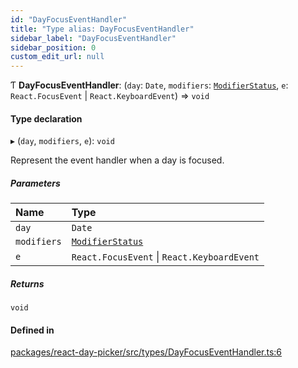 ```yaml
---
id: "DayFocusEventHandler"
title: "Type alias: DayFocusEventHandler"
sidebar_label: "DayFocusEventHandler"
sidebar_position: 0
custom_edit_url: null
---
```


Ƭ **DayFocusEventHandler**: (`day`: `Date`, `modifiers`: [`ModifierStatus`](ModifierStatus), `e`: `React.FocusEvent` \| `React.KeyboardEvent`) => `void`

#### Type declaration

▸ (`day`, `modifiers`, `e`): `void`

Represent the event handler when a day is focused.

##### Parameters

| Name | Type |
| :------ | :------ |
| `day` | `Date` |
| `modifiers` | [`ModifierStatus`](ModifierStatus) |
| `e` | `React.FocusEvent` \| `React.KeyboardEvent` |

##### Returns

`void`

#### Defined in

[packages/react-day-picker/src/types/DayFocusEventHandler.ts:6](https://github.com/gpbl/react-day-picker/blob/0df406c0/packages/react-day-picker/src/types/DayFocusEventHandler.ts#L6)
